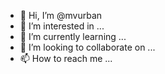 - 👋 Hi, I’m @mvurban
- 👀 I’m interested in ...
- 🌱 I’m currently learning ...
- 💞️ I’m looking to collaborate on ...
- 📫 How to reach me ...

<!---
mvurban/mvurban is a ✨ special ✨ repository because its `README.md` (this file) appears on your GitHub profile.
You can click the Preview link to take a look at your changes.
--->
